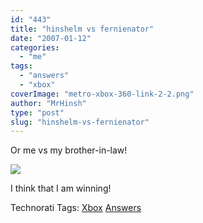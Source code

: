```yaml
---
id: "443"
title: "hinshelm vs fernienator"
date: "2007-01-12"
categories: 
  - "me"
tags: 
  - "answers"
  - "xbox"
coverImage: "metro-xbox-360-link-2-2.png"
author: "MrHinsh"
type: "post"
slug: "hinshelm-vs-fernienator"
---
```


Or me vs my brother-in-law!

![](images/fernienator-1-1.png)

I think that I am winning!

Technorati Tags: [Xbox](http://technorati.com/tags/Xbox) [Answers](http://technorati.com/tags/Answers)



